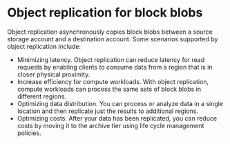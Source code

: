 # Object replication for block blobs

Object replication asynchronously copies block blobs between a source storage account and a destination account. Some scenarios supported by object replication include:

- Minimizing latency. Object replication can reduce latency for read requests by enabling clients to consume data from a region that is in closer physical proximity.
- Increase efficiency for compute workloads. With object replication, compute workloads can process the same sets of block blobs in different regions.
- Optimizing data distribution. You can process or analyze data in a single location and then replicate just the results to additional regions.
- Optimizing costs. After your data has been replicated, you can reduce costs by moving it to the archive tier using life cycle management policies.

